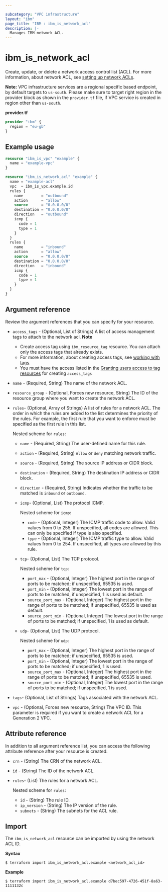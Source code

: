 ```yaml
---

subcategory: "VPC infrastructure"
layout: "ibm"
page_title: "IBM : ibm_is_network_acl"
description: |-
  Manages IBM network ACL.
---
```


# ibm_is_network_acl
Create, update, or delete a network access control list (ACL). For more information, about network ACL, see [setting up network ACLs](https://cloud.ibm.com/docs/vpc?topic=vpc-using-acls).

**Note:** 
VPC infrastructure services are a regional specific based endpoint, by default targets to `us-south`. Please make sure to target right region in the provider block as shown in the `provider.tf` file, if VPC service is created in region other than `us-south`.

**provider.tf**

```terraform
provider "ibm" {
  region = "eu-gb"
}
```

## Example usage

```terraform
resource "ibm_is_vpc" "example" {
  name = "example-vpc"
}

resource "ibm_is_network_acl" "example" {
  name = "example-acl"
  vpc  = ibm_is_vpc.example.id
  rules {
    name        = "outbound"
    action      = "allow"
    source      = "0.0.0.0/0"
    destination = "0.0.0.0/0"
    direction   = "outbound"
    icmp {
      code = 1
      type = 1
    }
  }
  rules {
    name        = "inbound"
    action      = "allow"
    source      = "0.0.0.0/0"
    destination = "0.0.0.0/0"
    direction   = "inbound"
    icmp {
      code = 1
      type = 1
    }
  }
}
```

## Argument reference
Review the argument references that you can specify for your resource. 
 
- `access_tags`  - (Optional, List of Strings) A list of access management tags to attach to the network acl.
  **Note** 
  - Create access tag using `ibm_resource_tag` resource. You can attach only the access tags that already exists.
  - For more information, about creating access tags, see [working with tags](https://cloud.ibm.com/docs/account?topic=account-tag).
  - You must have the access listed in the [Granting users access to tag resources](https://cloud.ibm.com/docs/account?topic=account-access) for creating `access_tags`
- `name` - (Required, String) The name of the network ACL.
- `resource_group` - (Optional, Forces new resource, String) The ID of the resource group where you want to create the network ACL.
- `rules`- (Optional, Array of Strings) A list of rules for a network ACL. The order in which the rules are added to the list determines the priority of the rules. For example, the first rule that you want to enforce must be specified as the first rule in this list.

  Nested scheme for `rules`:
  - `name` - (Required, String) The user-defined name for this rule.
  - `action` - (Required, String)  `Allow` or `deny` matching network traffic.
  - `source` - (Required, String) The source IP address or CIDR block.
  - `destination` - (Required, String) The destination IP address or CIDR block.
  - `direction` - (Required, String) Indicates whether the traffic to be matched is `inbound` or `outbound`.
  - `icmp`- (Optional, List) The protocol ICMP.

    Nested scheme for `icmp`:
    - `code` - (Optional, Integer) The ICMP traffic code to allow. Valid values from 0 to 255. If unspecified, all codes are allowed. This can only be specified if type is also specified.
    - `type` - (Optional, Integer) The ICMP traffic type to allow. Valid values from 0 to 254. If unspecified, all types are allowed by this rule.
  - `tcp`- (Optional, List) The TCP protocol.

    Nested scheme for `tcp`:
    - `port_max` - (Optional, Integer) The highest port in the range of ports to be matched; if unspecified, 65535 is used.
    - `port_min` - (Optional, Integer) The lowest port in the range of ports to be matched, if unspecified, 1 is used as default.
    - `source_port_max` - (Optional, Integer) The highest port in the range of ports to be matched; if unspecified, 65535 is used as default.
    - `source_port_min` - (Optional, Integer) The lowest port in the range of ports to be matched; if unspecified, 1 is used as default.
  - `udp`- (Optional, List) The UDP protocol.

    Nested scheme for `udp`:
    - `port_max` - (Optional, Integer) The highest port in the range of ports to be matched; if unspecified, 65535 is used.
    - `port_min` - (Optional, Integer) The lowest port in the range of ports to be matched; if unspecified, 1 is used.
    - `source_port_max` - (Optional, Integer) The highest port in the range of ports to be matched; if unspecified, 65535 is used.
    - `source_port_min` - (Optional, Integer) The lowest port in the range of ports to be matched; if unspecified, 1 is used.
- `tags`- (Optional, List of Strings) Tags associated with the network ACL.
- `vpc` - (Optional, Forces new resource, String) The VPC ID. This parameter is required if you want to create a network ACL for a Generation 2 VPC.

## Attribute reference
In addition to all argument reference list, you can access the following attribute reference after your resource is created.

- `crn` - (String) The CRN of the network ACL.
- `id` - (String) The ID of the network ACL.
- `rules`- (List) The rules for a network ACL.

  Nested scheme for `rules`:
  - `id` - (String) The rule ID.
  - `ip_version` - (String) The IP version of the rule.
  - `subnets` - (String) The subnets for the ACL rule.

## Import
The `ibm_is_network_acl` resource can be imported by using the network ACL ID. 

**Syntax**

```
$ terraform import ibm_is_network_acl.example <network_acl_id>
```

**Example**

```
$ terraform import ibm_is_network_acl.example d7bec597-4726-451f-8a63-1111132c
```

